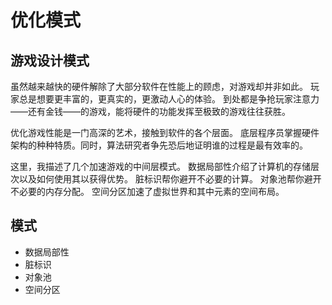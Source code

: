 # 优化模式

## 游戏设计模式

虽然越来越快的硬件解除了大部分软件在性能上的顾虑，对游戏却并非如此。 玩家总是想要更丰富的，更真实的，更激动人心的体验。 到处都是争抢玩家注意力——还有金钱——的游戏，能将硬件的功能发挥至极致的游戏往往获胜。

优化游戏性能是一门高深的艺术，接触到软件的各个层面。 底层程序员掌握硬件架构的种种特质。同时，算法研究者争先恐后地证明谁的过程是最有效率的。

这里，我描述了几个加速游戏的中间层模式。 数据局部性介绍了计算机的存储层次以及如何使用其以获得优势。 脏标识帮你避开不必要的计算。 对象池帮你避开不必要的内存分配。 空间分区加速了虚拟世界和其中元素的空间布局。

## 模式

*   数据局部性
*   脏标识
*   对象池
*   空间分区